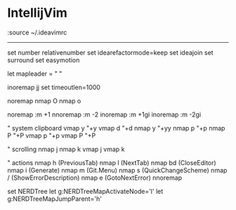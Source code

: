 # IntellijVim

:source ~/.ideavimrc

--------------------



set number relativenumber
set idearefactormode=keep
set ideajoin
set surround
set easymotion

let mapleader = " "


inoremap jj <Esc>
set timeoutlen=1000

noremap <Esc> <nop>
nmap <S-Enter> O<Esc>
nmap <CR> o<Esc>

 noremap <C-j> :m +1<CR>
nnoremap <C-k> :m -2<CR>
inoremap <C-j> <Esc>:m +1<CR>gi
inoremap <C-k> <Esc>:m -2<CR>gi

" system clipboard
vmap <leader>y "+y
vmap <leader>d "+d
nmap <leader>y "+yy
nmap <leader>p "+p
nmap <leader>P "+P
vmap <leader>p "+p
vmap <leader>P "+P

" scrolling
nmap <leader>j <C-d>
nmap <leader>k <C-u>
vmap <leader>j <C-d>
vmap <leader>k <C-u>

" actions
nmap <leader>h <action>(PreviousTab)
nmap <leader>l <action>(NextTab)
nmap <leader>bd <action>(CloseEditor)
nmap <leader>i <action>(Generate)
nmap <leader>m <action>(Git.Menu)
nmap <leader>s <action>(QuickChangeScheme)
nmap <leader>/ <action>(ShowErrorDescription)
nmap <leader>e <action>(GotoNextError)
nnoremap <leader><leader> <C-Tab>

set NERDTree
let g:NERDTreeMapActivateNode='l'
let g:NERDTreeMapJumpParent='h'
